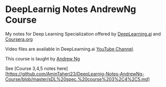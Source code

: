 # DeepLearnig Notes AndrewNg Course
 My notes for Deep Learning Specialization offered by [DeepLearning.ai](DeepLearning.ai) and [Coursera.org](Coursera) 

Video files are available in DeepLearning.ai [YouTube Channel](https://www.youtube.com/channel/UCcIXc5mJsHVYTZR1maL5l9w). 

This course is taught by [Andrew Ng](https://www.andrewng.org/) 

See [Course 3,4,5 notes here][https://github.com/AminTaheri23/DeepLearnig-Notes-AndrewNg-Course/blob/master/sDL%20spec.%20course%203%2C4%2C5.md]

